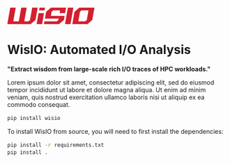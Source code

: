 ![WisIO](./assets/logo.png)

# WisIO: Automated I/O Analysis

**"Extract wisdom from large-scale rich I/O traces of HPC workloads."**

Lorem ipsum dolor sit amet, consectetur adipiscing elit, sed do eiusmod tempor incididunt ut labore et dolore magna aliqua. Ut enim ad minim veniam, quis nostrud exercitation ullamco laboris nisi ut aliquip ex ea commodo consequat.

```bash
pip install wisio
```

To install WisIO from source, you will need to first install the dependencies:

```bash
pip install -r requirements.txt
pip install .
```
